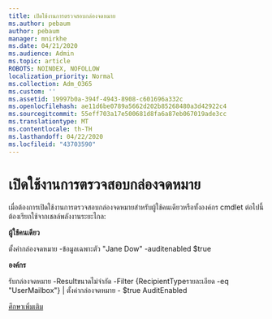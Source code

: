 ```yaml
---
title: เปิดใช้งานการตรวจสอบกล่องจดหมาย
ms.author: pebaum
author: pebaum
manager: mnirkhe
ms.date: 04/21/2020
ms.audience: Admin
ms.topic: article
ROBOTS: NOINDEX, NOFOLLOW
localization_priority: Normal
ms.collection: Adm_O365
ms.custom: ''
ms.assetid: 19997b0a-394f-4943-8908-c601696a332c
ms.openlocfilehash: ae11d6be0789a5662d202b85268480a3d42922c4
ms.sourcegitcommit: 55eff703a17e500681d8fa6a87eb067019ade3cc
ms.translationtype: MT
ms.contentlocale: th-TH
ms.lasthandoff: 04/22/2020
ms.locfileid: "43703590"
---
```

# <a name="enable-mailbox-auditing"></a>เปิดใช้งานการตรวจสอบกล่องจดหมาย

เมื่อต้องการเปิดใช้งานการตรวจสอบกล่องจดหมายสําหรับผู้ใช้คนเดียวหรือทั้งองค์กร cmdlet ต่อไปนี้ต้องเรียกใช้จากเชลล์พลังงานระยะไกล:
  
 **ผู้ใช้คนเดียว**
  
ตั้งค่ากล่องจดหมาย -ข้อมูลเฉพาะตัว "Jane Dow" -auditenabled $true
  
 **องค์กร**
  
รับกล่องจดหมาย -Resultขนาดไม่จํากัด -Filter {RecipientTypeรายละเอียด -eq "UserMailbox"} | ตั้งค่ากล่องจดหมาย - $true AuditEnabled
  
[ศึกษาเพิ่มเติม](https://docs.microsoft.com/office365/securitycompliance/enable-mailbox-auditing)
  

